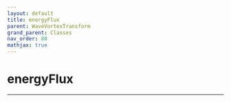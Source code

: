 ```yaml
---
layout: default
title: energyFlux
parent: WaveVortexTransform
grand_parent: Classes
nav_order: 80
mathjax: true
---
```


#  energyFlux




---

